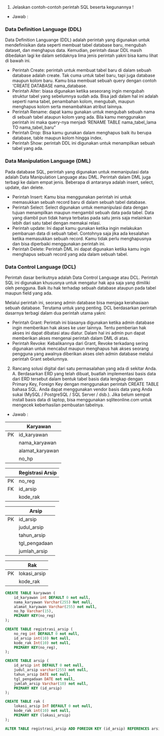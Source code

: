 1. Jelaskan contoh-contoh perintah SQL beserta kegunannya !
- Jawab : 
### Data Definition Language (DDL)
Data Definition Languange (DDL) adalah perintah yang digunakan untuk mendefinisikan data seperti membuat tabel database baru, mengubah dataset, dan menghapus data. Kemudian, perintah dasar DDL masih dibedakan lagi ke dalam setidaknya lima jenis perintah yakni bisa kamu lihat di bawah ini.

- Perintah Create: perintah untuk membuat tabel baru di dalam sebuah database adalah create. Tak cuma untuk tabel baru, tapi juga database maupun kolom baru. Kamu bisa membuat sebuah query dengan contoh ‘CREATE DATABASE nama_database.
- Perintah Alter: biasa digunakan ketika seseorang ingin mengubah struktur tabel yang sebelumnya sudah ada. Bisa jadi dalam hal ini adalah seperti nama tabel, penambahan kolom, mengubah, maupun menghapus kolom serta menambahkan atribut lainnya.
- Perintah Rename: dapat kamu gunakan untuk mengubah sebuah nama di sebuah tabel ataupun kolom yang ada. Bila kamu menggunakan perintah ini maka query-nya menjadi ‘RENAME TABLE nama_tabel_lama TO nama_tabel_baru”
- Perintah Drop: Bisa kamu gunakan dalam menghapus baik itu berupa database, table maupun kolom hingga index.
- Perintah Show: perintah DDL ini digunakan untuk menampilkan sebuah tabel yang ada.

### Data Manipulation Language (DML)
Pada database SQL, perintah yang digunakan untuk memanipulasi data adalah Data Manipulation Language atau DML. Perintah dalam DML juga terbagi ke dalam empat jenis. Beberapa di antaranya adalah insert, select, update, dan delete.

- Perintah Insert: Kamu bisa menggunakan perintah ini untuk memasukkan sebuah record baru di dalam sebuah tabel database.
- Perintah Select: Select digunakan untuk memanipulasi data dengan tujuan menampilkan maupun mengambil sebuah data pada tabel. Data yang diambil pun tidak hanya terbatas pada satu jenis saja melainkan lebih dari satu tabel dengan memakai relasi.
- Perintah update: Ini dapat kamu gunakan ketika ingin melakukan pembaruan data di sebuah tabel. Contohnya saja jika ada kesalahan ketika memasukkan sebuah record. Kamu tidak perlu menghapusnya dan bisa diperbaiki menggunakan perintah ini.
- Perintah Delete: Perintah DML ini dapat digunakan ketika kamu ingin menghapus sebuah record yang ada dalam sebuah tabel.

### Data Control Language (DCL)
Perintah dasar berikutnya adalah Data Control Language atau DCL. Perintah SQL ini digunakan khususnya untuk mengatur hak apa saja yang dimiliki oleh pengguna. Baik itu hak terhadap sebuah database ataupun pada tabel maupun field yang ada.

Melalui perintah ini, seorang admin database bisa menjaga kerahasiaan sebuah database. Terutama untuk yang penting. DCL berdasarkan perintah dasarnya terbagi dalam dua perintah utama yakni:

- Perintah Grant: Perintah ini biasanya digunakan ketika admin database ingin memberikan hak akses ke user lainnya. Tentu pemberian hak akses ini dapat dibatasi atau diatur. Dalam hal ini admin pun dapat memberikan akses mengenai perintah dalam DML di atas.
- Perintah Revoke: Kebalikannya dari Grant, Revoke terkadang sering digunakan untuk mencabut maupun menghapus hak akses seorang pengguna yang awalnya diberikan akses oleh admin database melalui perintah Grant sebelumnya.

2. Rancang solusi digital dari satu permasalahan yang ada di sekitar Anda.
A. Berdasarkan ERD yang telah dibuat, buatlah implementasi basis data dari ERD tersebut dalam bentuk tabel basis data lengkap dengan Primary Key, Foreign Key dengan menggunakan perintah CREATE TABLE bahasa SQL. Anda dapat menggunakan vendor basis data yang Anda sukai (MySQL / PostgreSQL / SQL Server / dsb.). Jika belum sempat install basis data di laptop, bisa menggunakan sqliteonline.com untuk mengecek keberhasilan pembuatan tabelnya.
- Jawab : 

||Karyawan|
|---|---|
|PK|id_karyawan|
||nama_karyawan|
||alamat_karyawan|
||no_hp|

||Registrasi Arsip|
|---|---|
|PK|no_reg|
|FK|id_arsip|
||kode_rak|

||Arsip|
|---|---|
|PK|id_arsip|
||judul_arsip|
||tahun_arsip|
||tgl_pengadaan|
||jumlah_arsip|

||Rak|
|---|---|
|PK|lokasi_arsip|
||kode_rak|

```sql
CREATE TABLE karyawan (
  	id_karyawan int DEFAULT 0 not null,
	nama_karyawan Varchar(255) Not null,
  	alamat_karyawan Varchar(255) not null,
  	no_hp Varchar(15),
  	PRIMARY KEY(no_reg)
);

CREATE TABLE registrasi_arsip (
  	no_reg int DEFAULT 0 not null,
	id_arsip int(10) Not null,
  	kode_rak Int(10) not null,
  	PRIMARY KEY(no_reg),
);

CREATE TABLE arsip (
	id_arsip int DEFAULT 0 not null,
  	judul_arsip varchar(255) not null,
  	tahun_arsip DATE not null,
  	tgl_pengadaan DATE not null,
  	jumlah_arsip Varchar(10) not null,
  	PRIMARY KEY (id_arsip)
);

CREATE TABLE rak (
	lokasi_arsip InT DEFAULT 0 not null,
  	kode_rak int(10) not null,
  	PRIMARY KEY (lokasi_arsip)
);

ALTER TABLE registrasi_arsip ADD FOREIGN KEY (id_arsip) REFERENCES arsip(id_arsip);
```
